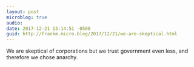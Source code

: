 ```yaml
---
layout: post
microblog: true
audio: 
date: 2017-12-21 13:14:51 -0500
guid: http://frankm.micro.blog/2017/12/21/we-are-skeptical.html
---
```

We are skeptical of corporations but we trust government even less, and therefore we chose anarchy. 
